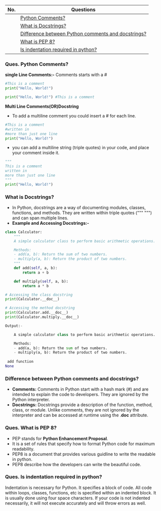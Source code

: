 |  No.  | Questions                                                                                                |
| :---: | -------------------------------------------------------------------------------------------------------- |
|       | [Python Comments?](#ques-python-comments)                                                                |
|       | [What is Docstrings?](#what-is-docstrings)                                                               |
|       | [Difference between Python comments and docstrings?](#difference-between-python-comments-and-docstrings) |
|       | [What is PEP 8?](#ques-what-is-pep-8)                                                                    |
|       | [Is indentation required in python?](#ques-is-indentation-required-in-python)                            |

### Ques. Python Comments?
__single Line Comments:-__ Comments starts with a #
```python
#This is a comment
print("Hello, World!")

print("Hello, World!") #This is a comment
```
__Multi Line Comments(OR)Docstring__
* To add a multiline comment you could insert a # for each line.
```python
#This is a comment
#written in
#more than just one line
print("Hello, World!")
```
* you can add a multiline string (triple quotes) in your code, and place your comment inside it.
```python
"""
This is a comment
written in
more than just one line
"""
print("Hello, World!")
```

### What is Docstrings?
* In Python, docstrings are a way of documenting modules, classes, functions, and methods. They are written within triple quotes (""" """) and can span multiple lines.
* **Example and Accessing Docstrings:-**
```python
class Calculator:
    """
    A simple calculator class to perform basic arithmetic operations.

    Methods:
    - add(a, b): Return the sum of two numbers.
    - multiply(a, b): Return the product of two numbers.
    """
    def add(self, a, b):
        return a + b

    def multiply(self, a, b):
        return a * b

# Accessing the class docstring
print(Calculator.__doc__)

# Accessing the method docstring
print(Calculator.add.__doc__)
print(Calculator.multiply.__doc__)

Output:-

    A simple calculator class to perform basic arithmetic operations.

    Methods:
    - add(a, b): Return the sum of two numbers.
    - multiply(a, b): Return the product of two numbers.
    
 add function 
None
```

### Difference between Python comments and docstrings?
* **Comments:** Comments in Python start with a hash mark (#) and are intended to explain the code to developers. They are ignored by the Python interpreter.
* **Docstrings:** Docstrings provide a description of the function, method, class, or module. Unlike comments, they are not ignored by the interpreter and can be accessed at runtime using the .__doc__ attribute.


### Ques. What is PEP 8?
* PEP stands for __Python Enhancement Proposal__. 
* It is a set of rules that specify how to format Python code for maximum readability.
* PEP8 is a document that provides various guidline to write the readable in python.
* PEP8 describe how the developers can write the beautiful code.

### Ques. Is indentation required in python?
Indentation is necessary for Python. It specifies a block of code. All code within loops, classes, functions, etc is specified within an indented block. It is usually done using four space characters. If your code is not indented necessarily, it will not execute accurately and will throw errors as well.